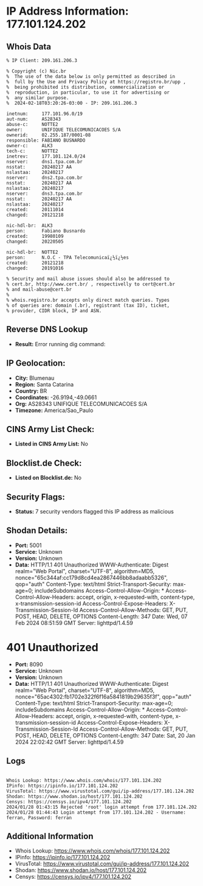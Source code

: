 # IP Address Information: 177.101.124.202

## Whois Data
```
% IP Client: 209.161.206.3
 
% Copyright (c) Nic.br
%  The use of the data below is only permitted as described in
%  full by the Use and Privacy Policy at https://registro.br/upp ,
%  being prohibited its distribution, commercialization or
%  reproduction, in particular, to use it for advertising or
%  any similar purpose.
%  2024-02-18T03:20:26-03:00 - IP: 209.161.206.3

inetnum:     177.101.96.0/19
aut-num:     AS28343
abuse-c:     NOTTE2
owner:       UNIFIQUE TELECOMUNICACOES S/A
ownerid:     02.255.187/0001-08
responsible: FABIANO BUSNARDO
owner-c:     ALK3
tech-c:      NOTTE2
inetrev:     177.101.124.0/24
nserver:     dns1.tpa.com.br
nsstat:      20240217 AA
nslastaa:    20240217
nserver:     dns2.tpa.com.br
nsstat:      20240217 AA
nslastaa:    20240217
nserver:     dns3.tpa.com.br
nsstat:      20240217 AA
nslastaa:    20240217
created:     20111014
changed:     20121218

nic-hdl-br:  ALK3
person:      Fabiano Busnardo
created:     19980109
changed:     20220505

nic-hdl-br:  NOTTE2
person:      N.O.C - TPA Telecomunicaï¿½ï¿½es
created:     20121218
changed:     20191016

% Security and mail abuse issues should also be addressed to
% cert.br, http://www.cert.br/ , respectivelly to cert@cert.br
% and mail-abuse@cert.br
%
% whois.registro.br accepts only direct match queries. Types
% of queries are: domain (.br), registrant (tax ID), ticket,
% provider, CIDR block, IP and ASN.

```
## Reverse DNS Lookup
- **Result:** Error running dig command: 

## IP Geolocation:
- **City:** Blumenau
- **Region:** Santa Catarina
- **Country:** BR
- **Coordinates:** -26.9194,-49.0661
- **Org:** AS28343 UNIFIQUE TELECOMUNICACOES S/A
- **Timezone:** America/Sao_Paulo

## CINS Army List Check:
- **Listed in CINS Army List:** 
No

## Blocklist.de Check:
- **Listed on Blocklist.de:** 
No

## Security Flags:
- **Status:** 7 security vendors flagged this IP address as malicious

## Shodan Details:
- **Port:** 5001
- **Service:** Unknown
- **Version:** Unknown
- **Data:** HTTP/1.1 401 Unauthorized
WWW-Authenticate: Digest realm="Web Portal", charset="UTF-8", algorithm=MD5, nonce="65c344af:cc179d8cd4ea2867446bb8adaabb5326", qop="auth"
Content-Type: text/html
Strict-Transport-Security: max-age=0; includeSubdomains
Access-Control-Allow-Origin: *
Access-Control-Allow-Headers: accept, origin, x-requested-with, content-type, x-transmission-session-id
Access-Control-Expose-Headers: X-Transmission-Session-Id
Access-Control-Allow-Methods: GET, PUT, POST, HEAD, DELETE, OPTIONS
Content-Length: 347
Date: Wed, 07 Feb 2024 08:51:59 GMT
Server: lighttpd/1.4.59

<?xml version="1.0" encoding="iso-8859-1"?>
<!DOCTYPE html PUBLIC "-//W3C//DTD XHTML 1.0 Transitional//EN"
         "http://www.w3.org/TR/xhtml1/DTD/xhtml1-transitional.dtd">
<html xmlns="http://www.w3.org/1999/xhtml" xml:lang="en" lang="en">
 <head>
  <title>401 Unauthorized</title>
 </head>
 <body>
  <h1>401 Unauthorized</h1>
 </body>
</html>


- **Port:** 8090
- **Service:** Unknown
- **Version:** Unknown
- **Data:** HTTP/1.1 401 Unauthorized
WWW-Authenticate: Digest realm="Web Portal", charset="UTF-8", algorithm=MD5, nonce="65ac4302:fb1702e322f6f16a5841819b29635f3f", qop="auth"
Content-Type: text/html
Strict-Transport-Security: max-age=0; includeSubdomains
Access-Control-Allow-Origin: *
Access-Control-Allow-Headers: accept, origin, x-requested-with, content-type, x-transmission-session-id
Access-Control-Expose-Headers: X-Transmission-Session-Id
Access-Control-Allow-Methods: GET, PUT, POST, HEAD, DELETE, OPTIONS
Content-Length: 347
Date: Sat, 20 Jan 2024 22:02:42 GMT
Server: lighttpd/1.4.59



## Logs
```

Whois Lookup: https://www.whois.com/whois/177.101.124.202
IPinfo: https://ipinfo.io/177.101.124.202
VirusTotal: https://www.virustotal.com/gui/ip-address/177.101.124.202
Shodan: https://www.shodan.io/host/177.101.124.202
Censys: https://censys.io/ipv4/177.101.124.202
2024/01/28 01:43:15 Rejected 'root' login attempt from 177.101.124.202
2024/01/28 01:44:43 Login attempt from 177.101.124.202 - Username: ferran, Password: ferran

```
## Additional Information
- Whois Lookup: https://www.whois.com/whois/177.101.124.202
- IPinfo: https://ipinfo.io/177.101.124.202
- VirusTotal: https://www.virustotal.com/gui/ip-address/177.101.124.202
- Shodan: https://www.shodan.io/host/177.101.124.202
- Censys: https://censys.io/ipv4/177.101.124.202

